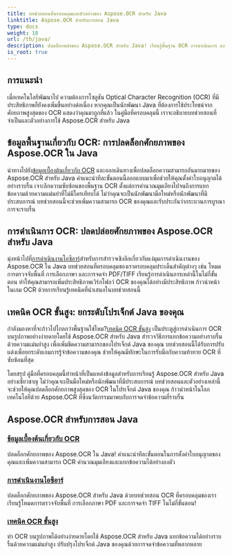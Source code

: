 ```yaml
---
title: บทช่วยสอนที่ครอบคลุมและตัวอย่างของ Aspose.OCR สำหรับ Java
linktitle: Aspose.OCR สำหรับการสอน Java
type: docs
weight: 10
url: /th/java/
description: ปลดล็อกพลังของ Aspose.OCR สำหรับ Java! เรียนรู้พื้นฐาน OCR การดำเนินการ และเทคนิคขั้นสูง ตั้งค่าใบอนุญาตของคุณ ตรวจจับพื้นที่ และปรับปรุงการจดจำข้อความได้อย่างง่ายดาย
is_root: true
---
```


## การแนะนำ

เมื่อเทคโนโลยีพัฒนาไป ความต้องการโซลูชัน Optical Character Recognition (OCR) ที่มีประสิทธิภาพก็ยังคงเพิ่มขึ้นอย่างต่อเนื่อง หากคุณเป็นนักพัฒนา Java ที่ต้องการใช้ประโยชน์จากศักยภาพสูงสุดของ OCR แสดงว่าคุณมาถูกที่แล้ว ในคู่มือที่ครอบคลุมนี้ เราจะอธิบายบทช่วยสอนที่จำเป็นและตัวอย่างการใช้ Aspose.OCR สำหรับ Java

## ข้อมูลพื้นฐานเกี่ยวกับ OCR: การปลดล็อกศักยภาพของ Aspose.OCR ใน Java

 นำทางไปยัง[ข้อมูลเบื้องต้นเกี่ยวกับ OCR](./ocr-basics/) และออกเดินทางเพื่อปลดล็อกความสามารถอันมากมายของ Aspose.OCR สำหรับ Java คำแนะนำทีละขั้นตอนนี้ออกแบบมาเพื่อช่วยให้คุณตั้งค่าใบอนุญาตได้อย่างราบรื่น เจาะลึกความซับซ้อนของพื้นฐาน OCR ตั้งแต่การคำนวณมุมเอียงไปจนถึงการแยกข้อความด้วยความแม่นยำที่ไม่มีใครเทียบได้ ไม่ว่าคุณจะเป็นนักพัฒนามือใหม่หรือนักพัฒนาที่มีประสบการณ์ บทช่วยสอนนี้จะช่วยเพิ่มความสามารถ OCR ของคุณและรับประกันว่ากระบวนการบูรณาการจะราบรื่น

## การดำเนินการ OCR: ปลดปล่อยศักยภาพของ Aspose.OCR สำหรับ Java

 มุ่งหน้าไปที่[การดำเนินงานโอซีอาร์](./ocr-operations/)สำหรับการสำรวจเชิงลึกเกี่ยวกับแง่มุมการดำเนินงานของ Aspose.OCR ใน Java บทช่วยสอนที่ครอบคลุมของเราครอบคลุมประเด็นสำคัญต่างๆ เช่น โหมดการตรวจจับพื้นที่ การเลือกภาษา และการจดจำ PDF/TIFF เรียนรู้การดำเนินการเหล่านี้ในไม่กี่ขั้นตอน ทำให้คุณสามารถเพิ่มประสิทธิภาพเวิร์กโฟลว์ OCR ของคุณได้อย่างมีประสิทธิภาพ ก้าวนำหน้าในเกม OCR ด้วยการเรียนรู้เทคนิคที่นำเสนอในบทช่วยสอนนี้

## เทคนิค OCR ขั้นสูง: ยกระดับโปรเจ็กต์ Java ของคุณ

 กำลังมองหาที่จะก้าวไปไกลกว่าพื้นฐานใช่ไหม?[เทคนิค OCR ขั้นสูง](./advanced-ocr-techniques/) เป็นประตูสู่การดำเนินการ OCR บนรูปภาพอย่างง่ายดายโดยใช้ Aspose.OCR สำหรับ Java สำรวจวิธีการแยกข้อความอย่างราบรื่นด้วยความแม่นยำสูง เพื่อเพิ่มขีดความสามารถของโปรเจ็กต์ Java ของคุณ บทช่วยสอนนี้ได้รับการปรับแต่งเพื่อยกระดับเกมการรู้จำข้อความของคุณ ช่วยให้คุณมีทักษะในการรับมือกับความท้าทาย OCR ที่ซับซ้อนที่สุด

โดยสรุป คู่มือที่ครอบคลุมนี้ทำหน้าที่เป็นแหล่งข้อมูลสำหรับการเรียนรู้ Aspose.OCR สำหรับ Java อย่างเชี่ยวชาญ ไม่ว่าคุณจะเป็นมือใหม่หรือนักพัฒนาที่มีประสบการณ์ บทช่วยสอนและตัวอย่างเหล่านี้จะช่วยให้คุณปลดล็อกศักยภาพสูงสุดของ OCR ในโปรเจ็กต์ Java ของคุณ ก้าวนำหน้าในโลกเทคโนโลยีด้วย Aspose.OCR ที่ซึ่งนวัตกรรมมาพบกับการจดจำข้อความที่ราบรื่น
## Aspose.OCR สำหรับการสอน Java
### [ข้อมูลเบื้องต้นเกี่ยวกับ OCR](./ocr-basics/)
ปลดล็อกศักยภาพของ Aspose.OCR ใน Java! คำแนะนำทีละขั้นตอนในการตั้งค่าใบอนุญาตของคุณและเพิ่มความสามารถ OCR คำนวณมุมเอียงและแยกข้อความได้อย่างลงตัว
### [การดำเนินงานโอซีอาร์](./ocr-operations/)
ปลดล็อกศักยภาพของ Aspose.OCR สำหรับ Java ด้วยบทช่วยสอน OCR ที่ครอบคลุมของเรา เรียนรู้โหมดการตรวจจับพื้นที่ การเลือกภาษา PDF และการจดจำ TIFF ในไม่กี่ขั้นตอน!
### [เทคนิค OCR ขั้นสูง](./advanced-ocr-techniques/)
ทำ OCR บนรูปภาพได้อย่างง่ายดายโดยใช้ Aspose.OCR สำหรับ Java แยกข้อความได้อย่างราบรื่นด้วยความแม่นยำสูง ปรับปรุงโปรเจ็กต์ Java ของคุณด้วยการจดจำข้อความที่หลากหลาย